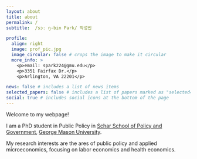 ```yaml
---
layout: about
title: about
permalink: /
subtitle:  /sɔː ŋ-bin Park/ 박성빈

profile:
  align: right
  image: prof_pic.jpg
  image_circular: false # crops the image to make it circular
  more_info: >
    <p>email: spark224@gmu.edu</p>
    <p>3351 Fairfax Dr.</p>
    <p>Arlington, VA 22201</p>

news: false # includes a list of news items
selected_papers: false # includes a list of papers marked as "selected={true}"
social: true # includes social icons at the bottom of the page
---
```


Welcome to my webpage! 

I am a PhD student in Public Policy in [Schar School of Policy and Government](https://schar.gmu.edu/), [George Mason University](https://www.gmu.edu/).

My research interests are the ares of public policy and applied microeconomics, focusing on labor economics and health economics. 
